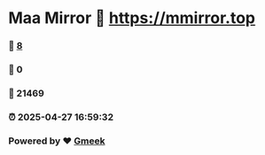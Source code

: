 # Maa Mirror :link: https://mmirror.top 
### :page_facing_up: [8](https://mmirror.top/tag.html) 
### :speech_balloon: 0 
### :hibiscus: 21469 
### :alarm_clock: 2025-04-27 16:59:32 
### Powered by :heart: [Gmeek](https://github.com/Meekdai/Gmeek)

